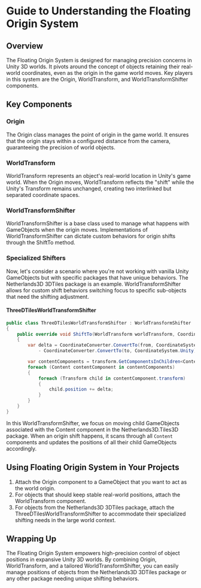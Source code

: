 # Guide to Understanding the Floating Origin System

## Overview

The Floating Origin System is designed for managing precision concerns in Unity 3D worlds. It pivots around the
concept of objects retaining their real-world coordinates, even as the origin in the game world moves. Key players in
this system are the Origin, WorldTransform, and WorldTransformShifter components.

## Key Components

### Origin

The Origin class manages the point of origin in the game world. It ensures that the origin stays within a configured
distance from the camera, guaranteeing the precision of world objects.

### WorldTransform

WorldTransform represents an object's real-world location in Unity's game world. When the Origin moves, WorldTransform
reflects the "shift" while the Unity's Transform remains unchanged, creating two interlinked but separated coordinate
spaces.

### WorldTransformShifter

WorldTransformShifter is a base class used to manage what happens with GameObjects when the origin moves.
Implementations of WorldTransformShifter can dictate custom behaviors for origin shifts through the ShiftTo method.

### Specialized Shifters

Now, let's consider a scenario where you're not working with vanilla Unity GameObjects but with specific packages that
have unique behaviors. The Netherlands3D 3DTiles package is an example. WorldTransformShifter allows for custom shift
behaviors switching focus to specific sub-objects that need the shifting adjustment.

#### ThreeDTilesWorldTransformShifter

```csharp
public class ThreeDTilesWorldTransformShifter : WorldTransformShifter
{
    public override void ShiftTo(WorldTransform worldTransform, Coordinate from, Coordinate to)
    {
        var delta = CoordinateConverter.ConvertTo(from, CoordinateSystem.Unity).ToVector3() 
            - CoordinateConverter.ConvertTo(to, CoordinateSystem.Unity).ToVector3();

        var contentComponents = transform.GetComponentsInChildren<Content>();
        foreach (Content contentComponent in contentComponents)
        {
            foreach (Transform child in contentComponent.transform)
            {
                child.position += delta;
            }
        }
    }
}
```

In this WorldTransformShifter, we focus on moving child GameObjects associated with the Content component in the
Netherlands3D.Tiles3D package. When an origin shift happens, it scans through all `Content` components and updates the
positions of all their child GameObjects accordingly.

## Using Floating Origin System in Your Projects

1. Attach the Origin component to a GameObject that you want to act as the world origin.
2. For objects that should keep stable real-world positions, attach the WorldTransform component.
3. For objects from the Netherlands3D 3DTiles package, attach the ThreeDTilesWorldTransformShifter to accommodate their
   specialized shifting needs in the large world context.

## Wrapping Up

The Floating Origin System empowers high-precision control of object positions in expansive Unity 3D worlds. By
combining Origin, WorldTransform, and a tailored WorldTransformShifter, you can easily manage positions of objects from
the Netherlands3D 3DTiles package or any other package needing unique shifting behaviors.